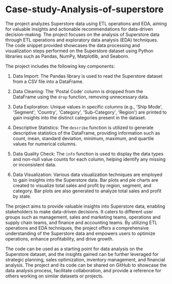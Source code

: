 # Case-study-Analysis-of-superstore
The project analyzes Superstore data using ETL operations and EDA, aiming for valuable insights and actionable recommendations for data-driven decision-making.
The project focuses on the analysis of Superstore data through ETL operations and exploratory data analysis (EDA) techniques. The code snippet provided showcases the data processing and visualization steps performed on the Superstore dataset using Python libraries such as Pandas, NumPy, Matplotlib, and Seaborn.

The project includes the following key components:

1. Data Import: The Pandas library is used to read the Superstore dataset from a CSV file into a DataFrame.

2. Data Cleaning: The 'Postal Code' column is dropped from the DataFrame using the `drop` function, removing unnecessary data.

3. Data Exploration: Unique values in specific columns (e.g., 'Ship Mode', 'Segment', 'Country', 'Category', 'Sub-Category', 'Region') are printed to gain insights into the distinct categories present in the dataset.

4. Descriptive Statistics: The `describe` function is utilized to generate descriptive statistics of the DataFrame, providing information such as count, mean, standard deviation, minimum, maximum, and quartile values for numerical columns.

5. Data Quality Check: The `info` function is used to display the data types and non-null value counts for each column, helping identify any missing or inconsistent data.

6. Data Visualization: Various data visualization techniques are employed to gain insights into the Superstore data. Bar plots and pie charts are created to visualize total sales and profit by region, segment, and category. Bar plots are also generated to analyze total sales and profit by state.

The project aims to provide valuable insights into Superstore data, enabling stakeholders to make data-driven decisions. It caters to different user groups such as management, sales and marketing teams, operations and supply chain teams, and finance and accounting teams. By utilizing ETL operations and EDA techniques, the project offers a comprehensive understanding of the Superstore data and empowers users to optimize operations, enhance profitability, and drive growth.

The code can be used as a starting point for data analysis on the Superstore dataset, and the insights gained can be further leveraged for strategic planning, sales optimization, inventory management, and financial analysis. The project and its code can be shared on GitHub to showcase the data analysis process, facilitate collaboration, and provide a reference for others working on similar datasets or projects.
